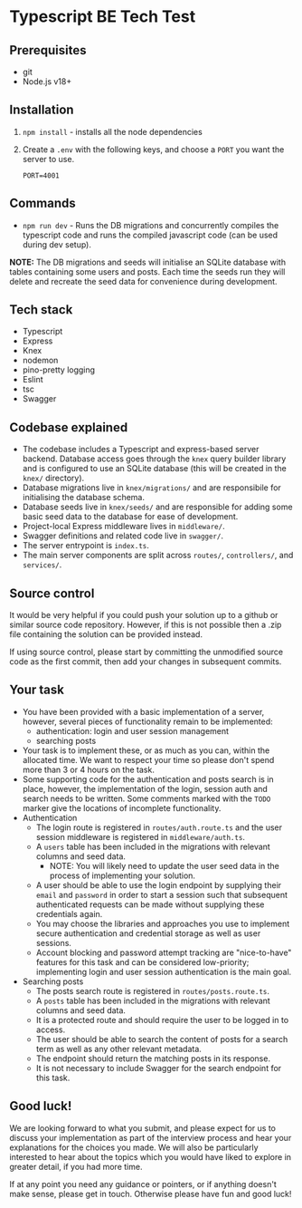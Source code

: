 # Typescript BE Tech Test

## Prerequisites

- git
- Node.js v18+

## Installation

1. `npm install` - installs all the node dependencies
2. Create a `.env` with the following keys, and choose a `PORT` you want the server to use.

   ```env
   PORT=4001
   ```

## Commands

- `npm run dev` - Runs the DB migrations and concurrently compiles the typescript code and runs the compiled javascript code (can be used during dev setup).

**NOTE:** The DB migrations and seeds will initialise an SQLite database with tables containing some users and posts. Each time the seeds run they will delete and recreate the seed data for convenience during development.

## Tech stack

- Typescript
- Express
- Knex
- nodemon
- pino-pretty logging
- Eslint
- tsc
- Swagger

## Codebase explained

- The codebase includes a Typescript and express-based server backend. Database access goes through the `knex` query builder library and is configured to use an SQLite database (this will be created in the `knex/` directory).
- Database migrations live in `knex/migrations/` and are responsibile for initialising the database schema.
- Database seeds live in `knex/seeds/` and are responsible for adding some basic seed data to the database for ease of development.
- Project-local Express middleware lives in `middleware/`.
- Swagger definitions and related code live in `swagger/`.
- The server entrypoint is `index.ts`.
- The main server components are split across `routes/`, `controllers/`, and `services/`.

## Source control

It would be very helpful if you could push your solution up to a github or similar source code repository. However, if this is not possible then a .zip file containing the solution can be provided instead.

If using source control, please start by committing the unmodified source code as the first commit, then add your changes in subsequent commits.

## Your task

- You have been provided with a basic implementation of a server, however, several pieces of functionality remain to be implemented:
  - authentication: login and user session management
  - searching posts
- Your task is to implement these, or as much as you can, within the allocated time. We want to respect your time so please don't spend more than 3 or 4 hours on the task.
- Some supporting code for the authentication and posts search is in place, however, the implementation of the login, session auth and search needs to be written. Some comments marked with the `TODO` marker give the locations of incomplete functionality.
- Authentication
  - The login route is registered in `routes/auth.route.ts` and the user session middleware is registered in `middleware/auth.ts`.
  - A `users` table has been included in the migrations with relevant columns and seed data.
    - NOTE: You will likely need to update the user seed data in the process of implementing your solution.
  - A user should be able to use the login endpoint by supplying their `email` and `password` in order to start a session such that subsequent authenticated requests can be made without supplying these credentials again.
  - You may choose the libraries and approaches you use to implement secure authentication and credential storage as well as user sessions.
  - Account blocking and password attempt tracking are "nice-to-have" features for this task and can be considered low-priority; implementing login and user session authentication is the main goal.
- Searching posts
  - The posts search route is registered in `routes/posts.route.ts`.
  - A `posts` table has been included in the migrations with relevant columns and seed data.
  - It is a protected route and should require the user to be logged in to access.
  - The user should be able to search the content of posts for a search term as well as any other relevant metadata.
  - The endpoint should return the matching posts in its response.
  - It is not necessary to include Swagger for the search endpoint for this task.

## Good luck!

We are looking forward to what you submit, and please expect for us to discuss your implementation as part of the interview process and hear your explanations for the choices you made. We will also be particularly interested to hear about the topics which you would have liked to explore in greater detail, if you had more time.

If at any point you need any guidance or pointers, or if anything doesn't make sense, please get in touch. Otherwise please have fun and good luck!
